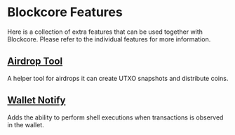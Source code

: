 # Blockcore Features

Here is a collection of extra features that can be used together with Blockcore. Please refer to the individual features for more information.

## [Airdrop Tool](/Blockcore.Features.Airdrop)

A helper tool for airdrops it can create UTXO snapshots and distribute coins.

## [Wallet Notify](/Blockcore.Features.WalletNotify)

Adds the ability to perform shell executions when transactions is observed in the wallet.
